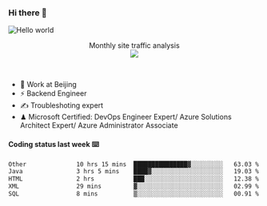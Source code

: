 ### Hi there 👋

<img src="https://raw.githubusercontent.com/sagar-viradiya/sagar-viradiya/master/resources/banner.png" alt="Hello world">
<p align="center"> 
 Monthly site traffic analysis <br/>
  <img src="https://profile-counter.glitch.me/youszoe/count.svg" />
</p>
<br/>

- 🍻 Work at Beijing 
- ⚡ Backend Engineer
- ✍️ Troubleshoting expert
- ♟  Microsoft Certified: DevOps Engineer Expert/ Azure Solutions Architect Expert/ Azure Administrator Associate

#### Coding status last week ⌨️

<!--START_SECTION:waka-->

```txt
Other              10 hrs 15 mins  ███████████████▓░░░░░░░░░   63.03 %
Java               3 hrs 5 mins    ████▓░░░░░░░░░░░░░░░░░░░░   19.03 %
HTML               2 hrs           ███░░░░░░░░░░░░░░░░░░░░░░   12.38 %
XML                29 mins         ▓░░░░░░░░░░░░░░░░░░░░░░░░   02.99 %
SQL                8 mins          ▒░░░░░░░░░░░░░░░░░░░░░░░░   00.91 %
```

<!--END_SECTION:waka-->

<br/>
<center><img src="http://ghchart.rshah.org/409ba5/yousazoe" alt="" /></center>


